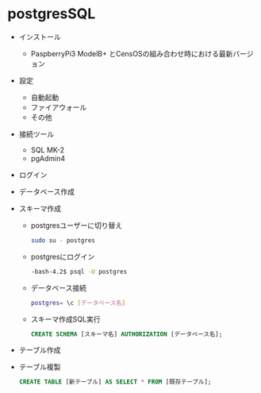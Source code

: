 # postgresSQL

- インストール
  - PaspberryPi3 ModelB+ とCensOSの組み合わせ時における最新バージョン

- 設定
  - 自動起動  
  - ファイアウォール
  - その他
  
- 接続ツール
  - SQL MK-2
  - pgAdmin4
  
- ログイン

- データベース作成

- スキーマ作成  
  
  - postgresユーザーに切り替え

    ```sh
    sudo su - postgres
    ```

  - postgresにログイン

    ```bash
    -bash-4.2$ psql -U postgres
    ```
  
  - データベース接続

    ```sh
    postgres= \c [データベース名]
    ```

  - スキーマ作成SQL実行

    ```sql
    CREATE SCHEMA [スキーマ名] AUTHORIZATION [データベース名];
    ```
  
- テーブル作成

- テーブル複製
  
  ```sql
  CREATE TABLE [新テーブル] AS SELECT * FROM [既存テーブル];
  ```
  